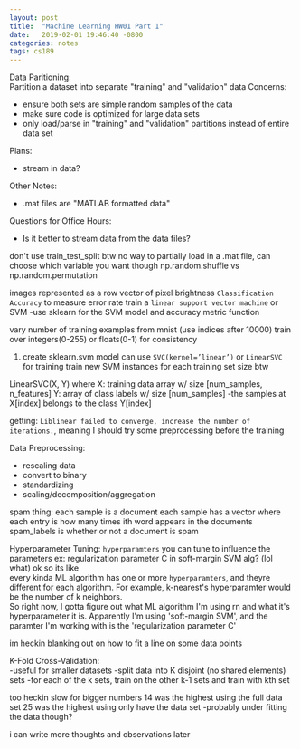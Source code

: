 ```yaml
---
layout: post
title:  "Machine Learning HW01 Part 1"
date:   2019-02-01 19:46:40 -0800
categories: notes
tags: cs189
---
```


Data Paritioning:  
Partition a dataset into separate "training" and "validation" data
Concerns:
- ensure both sets are simple random samples of the data
- make sure code is optimized for large data sets
- only load/parse in "training" and "validation" partitions instead of entire data set

Plans:  

- stream in data?

Other Notes:  
- .mat files are "MATLAB formatted data"

Questions for Office Hours:
- Is it better to stream data from the data files?

don't use train_test_split btw
no way to partially load in a .mat file, can choose which variable you want though
np.random.shuffle vs np.random.permutation


images represented as a row vector of pixel brightness
`Classification Accuracy` to measure error rate
train a `linear support vector machine` or SVM
-use sklearn for the SVM model and accuracy metric function

vary number of training examples from mnist (use indices after 10000)
train over integers(0-255) or floats(0-1) for consistency

1. create sklearn.svm model
can use `SVC(kernel=’linear’)` or `LinearSVC` for training
train new SVM instances for each training set size btw

LinearSVC(X, Y) where
X: training data array w/ size [num_samples, n_features]
Y: array of class labels w/ size [num_samples]
-the samples at X[index] belongs to the class Y[index]

getting: `Liblinear failed to converge, increase the number of iterations.`, meaning I should try some preprocessing before the training

Data Preprocessing:  
- rescaling data
- convert to binary
- standardizing
- scaling/decomposition/aggregation


spam thing:
each sample is a document
each sample has a vector where each entry is how many times ith word appears in the documents
spam_labels is whether or not a document is spam

Hyperparameter Tuning:
`hyperparamters` you can tune to influence the parameters
ex: regularization parameter C in soft-margin SVM alg? (lol what)
ok so its like  
every kinda ML algorithm has one or more `hyperparamters`, and theyre different for each algorithm.  For example, k-nearest's hyperparamter would be the number of k neighbors.  
So right now, I gotta figure out what ML algorithm I'm using rn and what it's hyperparameter it is.  Apparently I'm using 'soft-margin SVM', and the paramter I'm working with is the 'regularization parameter C'

im heckin blanking out on how to fit a line on some data points


K-Fold Cross-Validation:  
-useful for smaller datasets
-split data into K disjoint (no shared elements) sets
-for each of the k sets, train on the other k-1 sets and train with kth set

too heckin slow for bigger numbers
14 was the highest using the full data set
25 was the highest using only have the data set
	-probably under fitting the data though?

i can write more thoughts and observations later